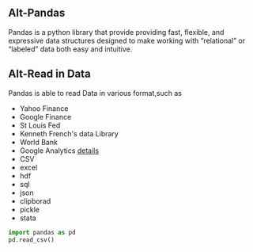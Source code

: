 Alt-Pandas
----------------
Pandas is a python library that provide providing fast, flexible, and expressive data structures designed to make working with “relational” or “labeled” data both easy and intuitive.

Alt-Read in Data
----------------
Pandas is able to read Data in various format,such as 
+ Yahoo Finance 
+ Google Finance
+ St Louis Fed
+ Kenneth French's data Library
+ World Bank 
+ Google Analytics
[details](http://pandas.pydata.org/pandas-docs/version/0.15.2/remote_data.html#remote-data-fred)
+ CSV
+ excel
+ hdf
+ sql
+ json
+ clipborad
+ pickle
+ stata
```python
import pandas as pd
pd.read_csv()

```

